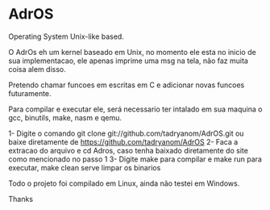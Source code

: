# AdrOS
Operating System Unix-like based.

O AdrOs eh um kernel baseado em Unix, no momento ele esta no inicio de sua implementacao, ele apenas imprime uma msg na tela, não faz muita coisa alem disso.

Pretendo chamar funcoes em escritas em C e adicionar novas funcoes futuramente.

Para compilar e executar ele, será necessario ter intalado em sua maquina o gcc, binutils, make, nasm e qemu.

1- Digite o comando git clone git://github.com/tadryanom/AdrOS.git ou baixe diretamente de https://github.com/tadryanom/AdrOS
2- Faca a extracao do arquivo e cd Adros, caso tenha baixado diretamente do site como mencionado no passo 1
3- Digite make para compilar e make run para executar, make clean serve limpar os binarios

Todo o projeto foi compilado em Linux, ainda não testei em Windows.

Thanks


